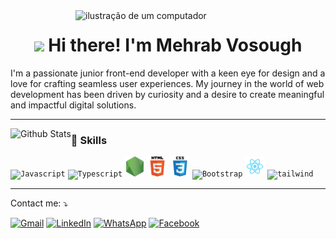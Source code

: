 <img src="https://raw.githubusercontent.com/MicaelliMedeiros/micaellimedeiros/master/image/computer-illustration.png" alt="ilustração de um computador" min-width="400px" max-width="400px" width="400px" align="right">
<h1 align="center"><img src = "https://raw.githubusercontent.com/MartinHeinz/MartinHeinz/master/wave.gif" width = 30px> Hi there! I'm Mehrab Vosough</h1>
<p>
    I'm a passionate junior front-end developer with a keen eye for design and a love for crafting seamless user experiences. My journey in the world of web development has been driven by curiosity and a desire to create meaningful and impactful digital solutions.
</p>


---

 <img
        align="left"
        src="https://github-readme-stats.vercel.app/api/top-langs/?username=MehrabVosough&theme=dark&hide_border=false&include_all_commits=true&count_private=true&layout=compact"
        alt="Github Stats"
      />


### 🚀 Skills
<p>
<code><img height="32" src="https://upload.wikimedia.org/wikipedia/commons/6/6a/JavaScript-logo.png" alt="Javascript"/></code>
<code><img height="32" src="https://cdn.changelog.com/uploads/icons/topics/YXL/icon_small.png?v=63682389432" alt="Typescript"/></code>
<code><img height="32" src="https://raw.githubusercontent.com/github/explore/80688e429a7d4ef2fca1e82350fe8e3517d3494d/topics/nodejs/nodejs.png" alt="Nodejs"/></code>
<code><img height="32" src="https://raw.githubusercontent.com/github/explore/80688e429a7d4ef2fca1e82350fe8e3517d3494d/topics/html/html.png" alt="HTML5"/></code>
<code><img height="32" src="https://raw.githubusercontent.com/github/explore/80688e429a7d4ef2fca1e82350fe8e3517d3494d/topics/css/css.png" alt="CSS"/></code>
<code><img height="32" src="https://download.logo.wine/logo/Bootstrap_(front-end_framework)/Bootstrap_(front-end_framework)-Logo.wine.png" alt="Bootstrap"/></code>
<code><img height="32" src="https://raw.githubusercontent.com/github/explore/80688e429a7d4ef2fca1e82350fe8e3517d3494d/topics/react/react.png" alt="React"/></code>
<code><img height="32" src="https://avatars.githubusercontent.com/u/67109815?s=200&v=4" alt="tailwind"/></code>
</div>
</p>


----

<p align="left">
  Contact me: ⤵️
</p>

<p align="left">
  <a href="https://mehrabvosough.dp@gmail.com
" title="Gmail">
  <img src="https://img.shields.io/badge/-Gmail-FF0000?style=flat-square&labelColor=FF0000&logo=gmail&logoColor=white&link=LINK-DO-SEU-GMAIL" alt="Gmail"/></a>
  <a href="https://www.linkedin.com/in/mehrab-vosough-94681927b" title="LinkedIn">
  <img src="https://img.shields.io/badge/-Linkedin-0e76a8?style=flat-square&logo=Linkedin&logoColor=white&link=LINK-DO-SEU-LINKEDIN" alt="LinkedIn"/></a>
  <a href="https://wa.me/09337166779" title="WhatsApp">
  <img src="https://img.shields.io/badge/-WhatsApp-25d366?style=flat-square&labelColor=25d366&logo=whatsapp&logoColor=white&link=API-DO-SEU-WHATSAPP" alt="WhatsApp"/></a>
  <a href="www.facebook.com" title="Facebook">
  <img src="https://img.shields.io/badge/-Facebook-3b5998?style=flat-square&labelColor=3b5998&logo=facebook&logoColor=white&link=LINK-DO-SEU-FACEBOOK" alt="Facebook"/></a>
</p>
